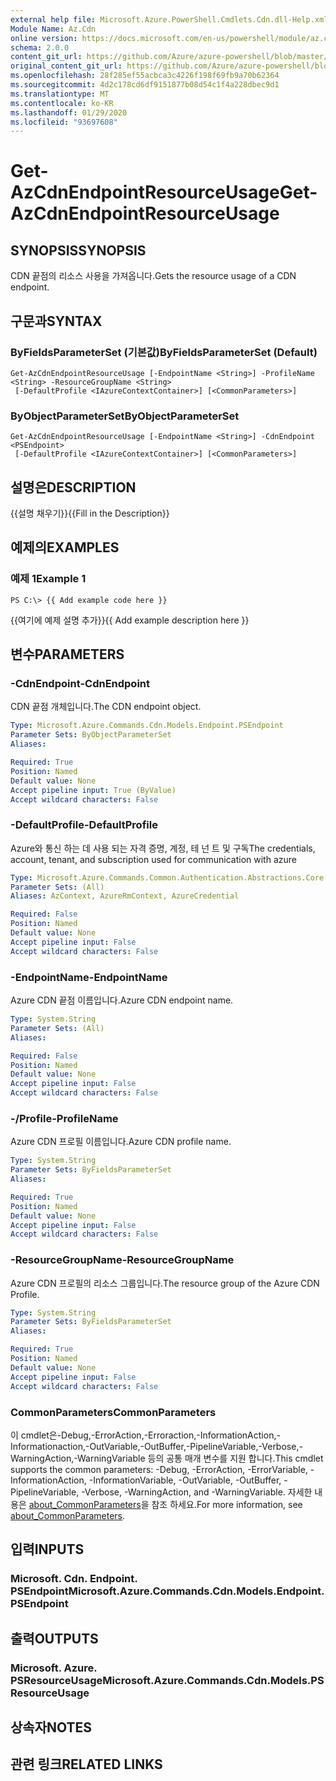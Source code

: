 ```yaml
---
external help file: Microsoft.Azure.PowerShell.Cmdlets.Cdn.dll-Help.xml
Module Name: Az.Cdn
online version: https://docs.microsoft.com/en-us/powershell/module/az.cdn/get-azcdnendpointresourceusage
schema: 2.0.0
content_git_url: https://github.com/Azure/azure-powershell/blob/master/src/Cdn/Cdn/help/Get-AzCdnEndpointResourceUsage.md
original_content_git_url: https://github.com/Azure/azure-powershell/blob/master/src/Cdn/Cdn/help/Get-AzCdnEndpointResourceUsage.md
ms.openlocfilehash: 28f285ef55acbca3c4226f198f69fb9a70b62364
ms.sourcegitcommit: 4d2c178cd6df9151877b08d54c1f4a228dbec9d1
ms.translationtype: MT
ms.contentlocale: ko-KR
ms.lasthandoff: 01/29/2020
ms.locfileid: "93697608"
---
```

# <span data-ttu-id="d8b10-101">Get-AzCdnEndpointResourceUsage</span><span class="sxs-lookup"><span data-stu-id="d8b10-101">Get-AzCdnEndpointResourceUsage</span></span>

## <span data-ttu-id="d8b10-102">SYNOPSIS</span><span class="sxs-lookup"><span data-stu-id="d8b10-102">SYNOPSIS</span></span>
<span data-ttu-id="d8b10-103">CDN 끝점의 리소스 사용을 가져옵니다.</span><span class="sxs-lookup"><span data-stu-id="d8b10-103">Gets the resource usage of a CDN endpoint.</span></span>

## <span data-ttu-id="d8b10-104">구문과</span><span class="sxs-lookup"><span data-stu-id="d8b10-104">SYNTAX</span></span>

### <span data-ttu-id="d8b10-105">ByFieldsParameterSet (기본값)</span><span class="sxs-lookup"><span data-stu-id="d8b10-105">ByFieldsParameterSet (Default)</span></span>
```
Get-AzCdnEndpointResourceUsage [-EndpointName <String>] -ProfileName <String> -ResourceGroupName <String>
 [-DefaultProfile <IAzureContextContainer>] [<CommonParameters>]
```

### <span data-ttu-id="d8b10-106">ByObjectParameterSet</span><span class="sxs-lookup"><span data-stu-id="d8b10-106">ByObjectParameterSet</span></span>
```
Get-AzCdnEndpointResourceUsage [-EndpointName <String>] -CdnEndpoint <PSEndpoint>
 [-DefaultProfile <IAzureContextContainer>] [<CommonParameters>]
```

## <span data-ttu-id="d8b10-107">설명은</span><span class="sxs-lookup"><span data-stu-id="d8b10-107">DESCRIPTION</span></span>
<span data-ttu-id="d8b10-108">{{설명 채우기}}</span><span class="sxs-lookup"><span data-stu-id="d8b10-108">{{Fill in the Description}}</span></span>

## <span data-ttu-id="d8b10-109">예제의</span><span class="sxs-lookup"><span data-stu-id="d8b10-109">EXAMPLES</span></span>

### <span data-ttu-id="d8b10-110">예제 1</span><span class="sxs-lookup"><span data-stu-id="d8b10-110">Example 1</span></span>
```
PS C:\> {{ Add example code here }}
```

<span data-ttu-id="d8b10-111">{{여기에 예제 설명 추가}}</span><span class="sxs-lookup"><span data-stu-id="d8b10-111">{{ Add example description here }}</span></span>

## <span data-ttu-id="d8b10-112">변수</span><span class="sxs-lookup"><span data-stu-id="d8b10-112">PARAMETERS</span></span>

### <span data-ttu-id="d8b10-113">-CdnEndpoint</span><span class="sxs-lookup"><span data-stu-id="d8b10-113">-CdnEndpoint</span></span>
<span data-ttu-id="d8b10-114">CDN 끝점 개체입니다.</span><span class="sxs-lookup"><span data-stu-id="d8b10-114">The CDN endpoint object.</span></span>

```yaml
Type: Microsoft.Azure.Commands.Cdn.Models.Endpoint.PSEndpoint
Parameter Sets: ByObjectParameterSet
Aliases:

Required: True
Position: Named
Default value: None
Accept pipeline input: True (ByValue)
Accept wildcard characters: False
```

### <span data-ttu-id="d8b10-115">-DefaultProfile</span><span class="sxs-lookup"><span data-stu-id="d8b10-115">-DefaultProfile</span></span>
<span data-ttu-id="d8b10-116">Azure와 통신 하는 데 사용 되는 자격 증명, 계정, 테 넌 트 및 구독</span><span class="sxs-lookup"><span data-stu-id="d8b10-116">The credentials, account, tenant, and subscription used for communication with azure</span></span>

```yaml
Type: Microsoft.Azure.Commands.Common.Authentication.Abstractions.Core.IAzureContextContainer
Parameter Sets: (All)
Aliases: AzContext, AzureRmContext, AzureCredential

Required: False
Position: Named
Default value: None
Accept pipeline input: False
Accept wildcard characters: False
```

### <span data-ttu-id="d8b10-117">-EndpointName</span><span class="sxs-lookup"><span data-stu-id="d8b10-117">-EndpointName</span></span>
<span data-ttu-id="d8b10-118">Azure CDN 끝점 이름입니다.</span><span class="sxs-lookup"><span data-stu-id="d8b10-118">Azure CDN endpoint name.</span></span>

```yaml
Type: System.String
Parameter Sets: (All)
Aliases:

Required: False
Position: Named
Default value: None
Accept pipeline input: False
Accept wildcard characters: False
```

### <span data-ttu-id="d8b10-119">-/Profile</span><span class="sxs-lookup"><span data-stu-id="d8b10-119">-ProfileName</span></span>
<span data-ttu-id="d8b10-120">Azure CDN 프로필 이름입니다.</span><span class="sxs-lookup"><span data-stu-id="d8b10-120">Azure CDN profile name.</span></span>

```yaml
Type: System.String
Parameter Sets: ByFieldsParameterSet
Aliases:

Required: True
Position: Named
Default value: None
Accept pipeline input: False
Accept wildcard characters: False
```

### <span data-ttu-id="d8b10-121">-ResourceGroupName</span><span class="sxs-lookup"><span data-stu-id="d8b10-121">-ResourceGroupName</span></span>
<span data-ttu-id="d8b10-122">Azure CDN 프로필의 리소스 그룹입니다.</span><span class="sxs-lookup"><span data-stu-id="d8b10-122">The resource group of the Azure CDN Profile.</span></span>

```yaml
Type: System.String
Parameter Sets: ByFieldsParameterSet
Aliases:

Required: True
Position: Named
Default value: None
Accept pipeline input: False
Accept wildcard characters: False
```

### <span data-ttu-id="d8b10-123">CommonParameters</span><span class="sxs-lookup"><span data-stu-id="d8b10-123">CommonParameters</span></span>
<span data-ttu-id="d8b10-124">이 cmdlet은-Debug,-ErrorAction,-Erroraction,-InformationAction,-Informationaction,-OutVariable,-OutBuffer,-PipelineVariable,-Verbose,-WarningAction,-WarningVariable 등의 공통 매개 변수를 지원 합니다.</span><span class="sxs-lookup"><span data-stu-id="d8b10-124">This cmdlet supports the common parameters: -Debug, -ErrorAction, -ErrorVariable, -InformationAction, -InformationVariable, -OutVariable, -OutBuffer, -PipelineVariable, -Verbose, -WarningAction, and -WarningVariable.</span></span> <span data-ttu-id="d8b10-125">자세한 내용은 [about_CommonParameters](https://go.microsoft.com/fwlink/?LinkID=113216)을 참조 하세요.</span><span class="sxs-lookup"><span data-stu-id="d8b10-125">For more information, see [about_CommonParameters](https://go.microsoft.com/fwlink/?LinkID=113216).</span></span>

## <span data-ttu-id="d8b10-126">입력</span><span class="sxs-lookup"><span data-stu-id="d8b10-126">INPUTS</span></span>

### <span data-ttu-id="d8b10-127">Microsoft. Cdn. Endpoint. PSEndpoint</span><span class="sxs-lookup"><span data-stu-id="d8b10-127">Microsoft.Azure.Commands.Cdn.Models.Endpoint.PSEndpoint</span></span>

## <span data-ttu-id="d8b10-128">출력</span><span class="sxs-lookup"><span data-stu-id="d8b10-128">OUTPUTS</span></span>

### <span data-ttu-id="d8b10-129">Microsoft. Azure. PSResourceUsage</span><span class="sxs-lookup"><span data-stu-id="d8b10-129">Microsoft.Azure.Commands.Cdn.Models.PSResourceUsage</span></span>

## <span data-ttu-id="d8b10-130">상속자</span><span class="sxs-lookup"><span data-stu-id="d8b10-130">NOTES</span></span>

## <span data-ttu-id="d8b10-131">관련 링크</span><span class="sxs-lookup"><span data-stu-id="d8b10-131">RELATED LINKS</span></span>
